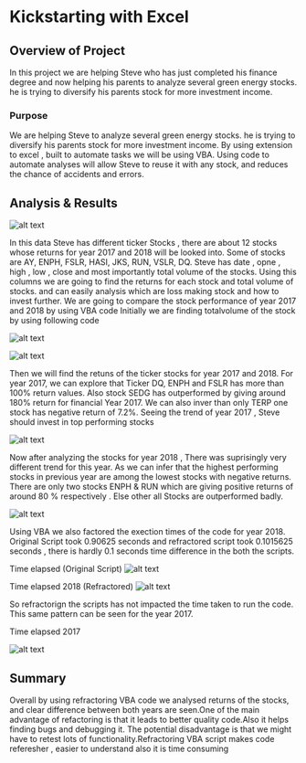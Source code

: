 # Kickstarting with Excel

## Overview of Project

In this project we are helping Steve who has just completed his finance degree and now helping his parents to analyze several green energy stocks. he is trying to diversify his parents stock for more investment income. 

### Purpose
We are helping Steve to analyze several green energy stocks. he is trying to diversify his parents stock for more investment income. By using extension to excel , built to automate tasks we will be using VBA. Using code to automate analyses will allow Steve to reuse it with any stock, and reduces the chance of accidents and errors. 


## Analysis & Results


![alt text](Resources/StockEntry.png)



 In this data Steve has different ticker Stocks , there are about 12 stocks whose returns for year 2017 and 2018 will be looked into. Some of stocks are AY, ENPH, FSLR, HASI, JKS, RUN, VSLR, DQ. Steve has date , opne , high , low , close and most importantly total volume of the stocks. Using this columns we are going to find the returns for each stock and total volume of stocks. and can easily analysis which are loss making stock and how to invest further. We are going to compare the stock performance of year 2017 and 2018 by using VBA code 
 Initially we are finding totalvolume of the stock by using following code

![alt text](Resources/Code1.png)

![alt text](Resources/code2.png)

 
 Then we will find the retuns of the ticker stocks for year 2017 and 2018. For year 2017, we can explore that Ticker DQ, ENPH and FSLR has more than 100% return values. Also stock SEDG has outperformed by giving around 180% return for financial Year 2017. We can also inver than only TERP one stock has negative return of 7.2%. Seeing the trend of year 2017 , Steve should invest in top performing stocks 


![alt text](Resources/Returns2017.png)



 Now after analyzing the stocks for year 2018 , There was suprisingly very different trend for this year. As we can infer that the highest performing stocks in previous year are among the lowest stocks with negative returns. There are only two stocks ENPH & RUN which are giving positive returns of around 80 % respectively . Else other all Stocks are outperformed badly. 


![alt text](Resources/return.png)

Using VBA we also factored the exection times of the code for year 2018. Original Script took 0.90625 seconds and refractored script took 0.1015625 seconds , there is hardly 0.1 seconds time difference in the both the scripts. 

Time elapsed (Original Script)
![alt text](Resources/Originalscrpt.png)

Time elapsed 2018 (Refractored)
![alt text](Resources/2018time.png)


So refractorign the scripts has not impacted the time taken to run the code. This same pattern can be seen for the year 2017.  

Time elapsed 2017

![alt text](Resources/2017time.png)

 ## Summary

 Overall by using refractoring VBA code we analysed returns of the stocks, and clear difference between both years are seen.One of the main advantage of refactoring is that it leads to better quality code.Also it helps finding bugs and debugging it.  The potential disadvantage is that we might have to retest lots of functionality.Refractoring VBA script makes code  referesher , easier to understand also it is time consuming 




 
      








